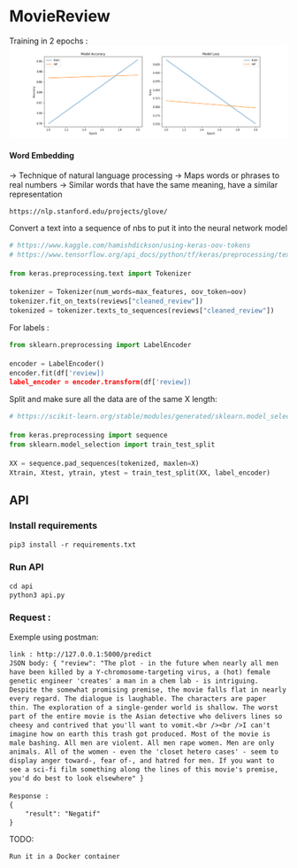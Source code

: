 # MovieReview

Training in 2 epochs : 
![hg](imgs/ModelHistory.png)


#### Word Embedding 

-> Technique of natural language processing
-> Maps words or phrases to real numbers
-> Similar words that have the same meaning, have a similar representation

```
https://nlp.stanford.edu/projects/glove/
```



Convert a text into a sequence of nbs to put it into the neural network model

```python
# https://www.kaggle.com/hamishdickson/using-keras-oov-tokens
# https://www.tensorflow.org/api_docs/python/tf/keras/preprocessing/text/Tokenizer

from keras.preprocessing.text import Tokenizer

tokenizer = Tokenizer(num_words=max_features, oov_token=oov)
tokenizer.fit_on_texts(reviews["cleaned_review"])
tokenized = tokenizer.texts_to_sequences(reviews["cleaned_review"])
```

For labels : 
```python
from sklearn.preprocessing import LabelEncoder

encoder = LabelEncoder()
encoder.fit(df['review])
label_encoder = encoder.transform(df['review])
```


Split and make sure all the data are of the same X length: 
```python
# https://scikit-learn.org/stable/modules/generated/sklearn.model_selection.train_test_split.html

from keras.preprocessing import sequence
from sklearn.model_selection import train_test_split

XX = sequence.pad_sequences(tokenized, maxlen=X)
Xtrain, Xtest, ytrain, ytest = train_test_split(XX, label_encoder)
```

## API 

### Install requirements 
```
pip3 install -r requirements.txt
```

### Run API
```
cd api
python3 api.py
```

### Request :
Exemple using postman: 
```
link : http://127.0.0.1:5000/predict
JSON body: { "review": "The plot - in the future when nearly all men have been killed by a Y-chromosome-targeting virus, a (hot) female genetic engineer 'creates' a man in a chem lab - is intriguing. Despite the somewhat promising premise, the movie falls flat in nearly every regard. The dialogue is laughable. The characters are paper thin. The exploration of a single-gender world is shallow. The worst part of the entire movie is the Asian detective who delivers lines so cheesy and contrived that you'll want to vomit.<br /><br />I can't imagine how on earth this trash got produced. Most of the movie is male bashing. All men are violent. All men rape women. Men are only animals. All of the women - even the 'closet hetero cases' - seem to display anger toward-, fear of-, and hatred for men. If you want to see a sci-fi film something along the lines of this movie's premise, you'd do best to look elsewhere" }

Response :  
{
    "result": "Negatif"
}

```

TODO: 
```
Run it in a Docker container
```